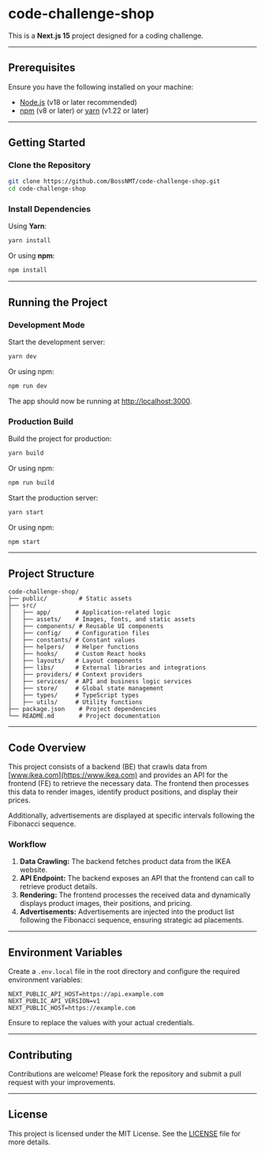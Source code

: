 # code-challenge-shop

This is a **Next.js 15** project designed for a coding challenge.

---

## Prerequisites

Ensure you have the following installed on your machine:

- [Node.js](https://nodejs.org/) (v18 or later recommended)
- [npm](https://www.npmjs.com/) (v8 or later) or [yarn](https://yarnpkg.com/) (v1.22 or later)

---

## Getting Started

### Clone the Repository

```bash
git clone https://github.com/BossNMT/code-challenge-shop.git
cd code-challenge-shop
```

### Install Dependencies

Using **Yarn**:
```bash
yarn install
```

Or using **npm**:
```bash
npm install
```

---

## Running the Project

### Development Mode

Start the development server:
```bash
yarn dev
```

Or using npm:
```bash
npm run dev
```

The app should now be running at [http://localhost:3000](http://localhost:3000).

### Production Build

Build the project for production:
```bash
yarn build
```
Or using npm:
```bash
npm run build
```

Start the production server:
```bash
yarn start
```
Or using npm:
```bash
npm start
```

---

## Project Structure

```
code-challenge-shop/
├── public/         # Static assets
├── src/
│   ├── app/       # Application-related logic
│   ├── assets/    # Images, fonts, and static assets
│   ├── components/ # Reusable UI components
│   ├── config/    # Configuration files
│   ├── constants/ # Constant values
│   ├── helpers/   # Helper functions
│   ├── hooks/     # Custom React hooks
│   ├── layouts/   # Layout components
│   ├── libs/      # External libraries and integrations
│   ├── providers/ # Context providers
│   ├── services/  # API and business logic services
│   ├── store/     # Global state management
│   ├── types/     # TypeScript types
│   ├── utils/     # Utility functions
├── package.json    # Project dependencies
└── README.md       # Project documentation
```

---

## Code Overview

This project consists of a backend (BE) that crawls data from [www.ikea.com](https://www.ikea.com) and provides an API for the frontend (FE) to retrieve the necessary data. The frontend then processes this data to render images, identify product positions, and display their prices.

Additionally, advertisements are displayed at specific intervals following the Fibonacci sequence.

### Workflow
1. **Data Crawling:** The backend fetches product data from the IKEA website.
2. **API Endpoint:** The backend exposes an API that the frontend can call to retrieve product details.
3. **Rendering:** The frontend processes the received data and dynamically displays product images, their positions, and pricing.
4. **Advertisements:** Advertisements are injected into the product list following the Fibonacci sequence, ensuring strategic ad placements.

---

## Environment Variables

Create a `.env.local` file in the root directory and configure the required environment variables:

```
NEXT_PUBLIC_API_HOST=https://api.example.com
NEXT_PUBLIC_API_VERSION=v1
NEXT_PUBLIC_HOST=https://example.com
```

Ensure to replace the values with your actual credentials.

---

## Contributing

Contributions are welcome! Please fork the repository and submit a pull request with your improvements.

---

## License

This project is licensed under the MIT License. See the [LICENSE](LICENSE) file for more details.


